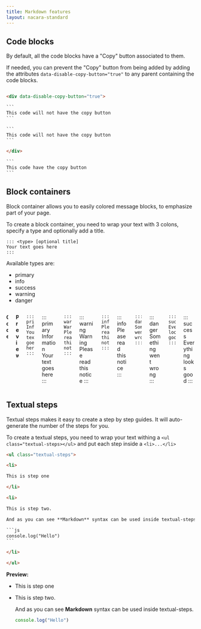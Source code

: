 ```yaml
---
title: Markdown features
layout: nacara-standard
---
```


## Code blocks

By default, all the code blocks have a "Copy" button associated to them.

If needed, you can prevent the "Copy" button from being added by adding the attributes `data-disable-copy-button="true"` to any parent containing the code blocks.

````html

<div data-disable-copy-button="true">

```
This code will not have the copy button
```

```
This code will not have the copy button
```

</div>

```
This code have the copy button
```
````

## Block containers

Block container allows you to easily colored message blocks, to emphasize part of your page.

To create a block container, you need to wrap your text with 3 colons, specify a type and optionally add a title.

```
::: <type> [optional title]
Your text goes here
:::
```

Available types are:

- primary
- info
- success
- warning
- danger

<div class="columns is-multiline is-mobile">
<div class="column is-6 has-text-centered">

**Code**

</div>
    <div class="column is-6 has-text-centered">

**Preview**

</div>
    <div class="column is-6">

```
::: primary Information
Your text goes here
:::
```

</div>
    <div class="column is-6">

::: primary Information
Your text goes here
:::

</div>
    <div class="column is-6">

```
::: warning Warning
Please read this notice
:::
```

</div>
    <div class="column is-6">

::: warning Warning
Please read this notice
:::

</div>
<div class="column is-6">

```
::: info
Please read this notice
:::
```

</div>
    <div class="column is-6">

::: info
Please read this notice
:::

</div>
<div class="column is-6">

```
::: danger
Something went wrong
:::
```

</div>
    <div class="column is-6">

::: danger
Something went wrong
:::

</div>
<div class="column is-6">

```
::: success
Everything looks good
:::
```

</div>
    <div class="column is-6">

::: success
Everything looks good
:::

</div>
</div>

## Textual steps

Textual steps makes it easy to create a step by step guides. It will auto-generate the number of the steps for you.

To create a textual steps, you need to wrap your text withing a `<ul class="textual-steps></ul>` and put each step inside a `<li>...</li>`

````html
<ul class="textual-steps">

<li>

This is step one

</li>

<li>

This is step two.

And as you can see **Markdown** syntax can be used inside textual-steps.

```js
console.log("Hello")
```

</li>

</ul>
````

**Preview:**

<ul class="textual-steps">

<li>

This is step one

</li>

<li>

This is step two.

And as you can see **Markdown** syntax can be used inside textual-steps.

```js
console.log("Hello")
```

</li>

</ul>
